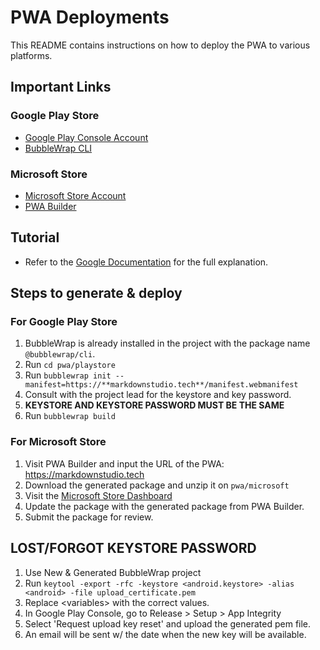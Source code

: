 # PWA Deployments

This README contains instructions on how to deploy the PWA to various platforms.

## Important Links

### Google Play Store

- [Google Play Console Account](https://developer.android.com/distribute/console)
- [BubbleWrap CLI](https://www.npmjs.com/package/@bubblewrap/cli)

### Microsoft Store

- [Microsoft Store Account](https://developer.microsoft.com/en-us/microsoft-store/register/)
- [PWA Builder](https://www.pwabuilder.com/)

## Tutorial

- Refer to the [Google Documentation](https://developers.google.com/codelabs/pwa-in-play#0) for the full explanation.

## Steps to generate & deploy

### For Google Play Store

1. BubbleWrap is already installed in the project with the package name `@bubblewrap/cli`.
2. Run `cd pwa/playstore`
3. Run `bubblewrap init --manifest=https://**markdownstudio.tech**/manifest.webmanifest`
4. Consult with the project lead for the keystore and key password.
5. **KEYSTORE AND KEYSTORE PASSWORD MUST BE THE SAME**
6. Run `bubblewrap build`

### For Microsoft Store

1. Visit PWA Builder and input the URL of the PWA: <https://markdownstudio.tech>
2. Download the generated package and unzip it on `pwa/microsoft`
3. Visit the [Microsoft Store Dashboard](https://play.google.com/console/u/0/developers)
4. Update the package with the generated package from PWA Builder.
5. Submit the package for review.

## LOST/FORGOT KEYSTORE PASSWORD

1. Use New & Generated BubbleWrap project
2. Run `keytool -export -rfc -keystore <android.keystore> -alias <android> -file upload_certificate.pem`
3. Replace &lt;variables&gt; with the correct values.
4. In Google Play Console, go to Release > Setup > App Integrity
5. Select 'Request upload key reset' and upload the generated pem file.
6. An email will be sent w/ the date when the new key will be available.
